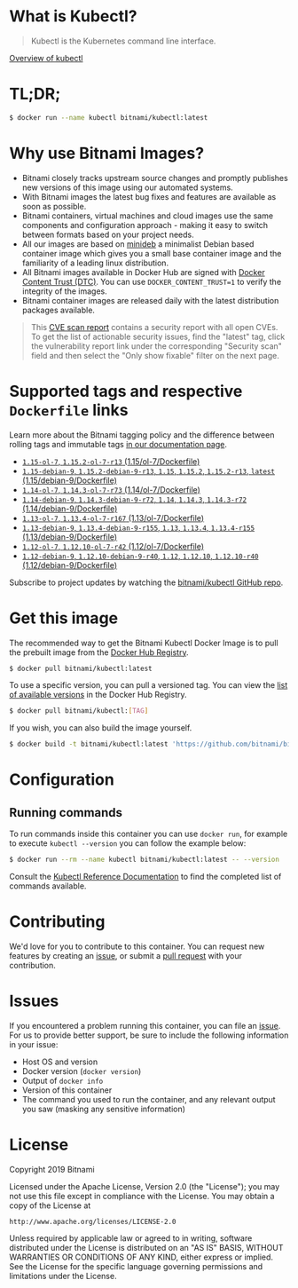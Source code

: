 
# What is Kubectl?

> Kubectl is the Kubernetes command line interface.

[Overview of kubectl](https://kubernetes.io/docs/reference/kubectl/overview/)

# TL;DR;

```bash
$ docker run --name kubectl bitnami/kubectl:latest
```

# Why use Bitnami Images?

* Bitnami closely tracks upstream source changes and promptly publishes new versions of this image using our automated systems.
* With Bitnami images the latest bug fixes and features are available as soon as possible.
* Bitnami containers, virtual machines and cloud images use the same components and configuration approach - making it easy to switch between formats based on your project needs.
* All our images are based on [minideb](https://github.com/bitnami/minideb) a minimalist Debian based container image which gives you a small base container image and the familiarity of a leading linux distribution.
* All Bitnami images available in Docker Hub are signed with [Docker Content Trust (DTC)](https://docs.docker.com/engine/security/trust/content_trust/). You can use `DOCKER_CONTENT_TRUST=1` to verify the integrity of the images.
* Bitnami container images are released daily with the latest distribution packages available.


> This [CVE scan report](https://quay.io/repository/bitnami/kubectl?tab=tags) contains a security report with all open CVEs. To get the list of actionable security issues, find the "latest" tag, click the vulnerability report link under the corresponding "Security scan" field and then select the "Only show fixable" filter on the next page.

# Supported tags and respective `Dockerfile` links

Learn more about the Bitnami tagging policy and the difference between rolling tags and immutable tags [in our documentation page](https://docs.bitnami.com/containers/how-to/understand-rolling-tags-containers/).


* [`1.15-ol-7`, `1.15.2-ol-7-r13` (1.15/ol-7/Dockerfile)](https://github.com/bitnami/bitnami-docker-kubectl/blob/1.15.2-ol-7-r13/1.15/ol-7/Dockerfile)
* [`1.15-debian-9`, `1.15.2-debian-9-r13`, `1.15`, `1.15.2`, `1.15.2-r13`, `latest` (1.15/debian-9/Dockerfile)](https://github.com/bitnami/bitnami-docker-kubectl/blob/1.15.2-debian-9-r13/1.15/debian-9/Dockerfile)
* [`1.14-ol-7`, `1.14.3-ol-7-r73` (1.14/ol-7/Dockerfile)](https://github.com/bitnami/bitnami-docker-kubectl/blob/1.14.3-ol-7-r73/1.14/ol-7/Dockerfile)
* [`1.14-debian-9`, `1.14.3-debian-9-r72`, `1.14`, `1.14.3`, `1.14.3-r72` (1.14/debian-9/Dockerfile)](https://github.com/bitnami/bitnami-docker-kubectl/blob/1.14.3-debian-9-r72/1.14/debian-9/Dockerfile)
* [`1.13-ol-7`, `1.13.4-ol-7-r167` (1.13/ol-7/Dockerfile)](https://github.com/bitnami/bitnami-docker-kubectl/blob/1.13.4-ol-7-r167/1.13/ol-7/Dockerfile)
* [`1.13-debian-9`, `1.13.4-debian-9-r155`, `1.13`, `1.13.4`, `1.13.4-r155` (1.13/debian-9/Dockerfile)](https://github.com/bitnami/bitnami-docker-kubectl/blob/1.13.4-debian-9-r155/1.13/debian-9/Dockerfile)
* [`1.12-ol-7`, `1.12.10-ol-7-r42` (1.12/ol-7/Dockerfile)](https://github.com/bitnami/bitnami-docker-kubectl/blob/1.12.10-ol-7-r42/1.12/ol-7/Dockerfile)
* [`1.12-debian-9`, `1.12.10-debian-9-r40`, `1.12`, `1.12.10`, `1.12.10-r40` (1.12/debian-9/Dockerfile)](https://github.com/bitnami/bitnami-docker-kubectl/blob/1.12.10-debian-9-r40/1.12/debian-9/Dockerfile)

Subscribe to project updates by watching the [bitnami/kubectl GitHub repo](https://github.com/bitnami/bitnami-docker-kubectl).

# Get this image

The recommended way to get the Bitnami Kubectl Docker Image is to pull the prebuilt image from the [Docker Hub Registry](https://hub.docker.com/r/bitnami/kubectl).

```bash
$ docker pull bitnami/kubectl:latest
```

To use a specific version, you can pull a versioned tag. You can view the [list of available versions](https://hub.docker.com/r/bitnami/kubectl/tags/) in the Docker Hub Registry.

```bash
$ docker pull bitnami/kubectl:[TAG]
```

If you wish, you can also build the image yourself.

```bash
$ docker build -t bitnami/kubectl:latest 'https://github.com/bitnami/bitnami-docker-kubectl.git#master:1.15/debian-9'
```

# Configuration

## Running commands

To run commands inside this container you can use `docker run`, for example to execute `kubectl --version` you can follow the example below:

```bash
$ docker run --rm --name kubectl bitnami/kubectl:latest -- --version
```

Consult the [Kubectl Reference Documentation](https://kubernetes.io/docs/reference/generated/kubectl/kubectl-commands) to find the completed list of commands available.

# Contributing

We'd love for you to contribute to this container. You can request new features by creating an [issue](https://github.com/bitnami/bitnami-docker-kubectl/issues), or submit a [pull request](https://github.com/bitnami/bitnami-docker-kubectl/pulls) with your contribution.

# Issues

If you encountered a problem running this container, you can file an [issue](https://github.com/bitnami/bitnami-docker-kubectl/issues). For us to provide better support, be sure to include the following information in your issue:

- Host OS and version
- Docker version (`docker version`)
- Output of `docker info`
- Version of this container
- The command you used to run the container, and any relevant output you saw (masking any sensitive information)

# License

Copyright 2019 Bitnami

Licensed under the Apache License, Version 2.0 (the "License");
you may not use this file except in compliance with the License.
You may obtain a copy of the License at

    http://www.apache.org/licenses/LICENSE-2.0

Unless required by applicable law or agreed to in writing, software
distributed under the License is distributed on an "AS IS" BASIS,
WITHOUT WARRANTIES OR CONDITIONS OF ANY KIND, either express or implied.
See the License for the specific language governing permissions and
limitations under the License.
